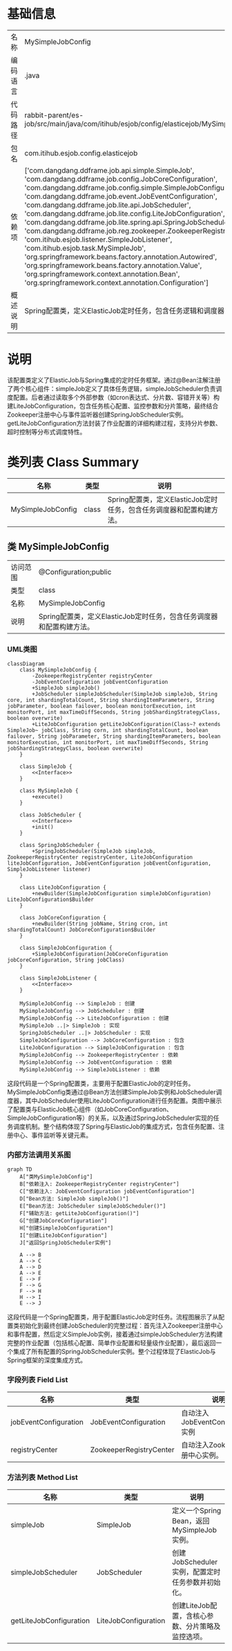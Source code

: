 # 基础信息

|      |      |
|------|------|
| 名称 | MySimpleJobConfig |
| 编码语言 | .java |
| 代码路径 | rabbit-parent/es-job/src/main/java/com/itihub/esjob/config/elasticejob/MySimpleJobConfig.java |
| 包名 | com.itihub.esjob.config.elasticejob |
| 依赖项 | ['com.dangdang.ddframe.job.api.simple.SimpleJob', 'com.dangdang.ddframe.job.config.JobCoreConfiguration', 'com.dangdang.ddframe.job.config.simple.SimpleJobConfiguration', 'com.dangdang.ddframe.job.event.JobEventConfiguration', 'com.dangdang.ddframe.job.lite.api.JobScheduler', 'com.dangdang.ddframe.job.lite.config.LiteJobConfiguration', 'com.dangdang.ddframe.job.lite.spring.api.SpringJobScheduler', 'com.dangdang.ddframe.job.reg.zookeeper.ZookeeperRegistryCenter', 'com.itihub.esjob.listener.SimpleJobListener', 'com.itihub.esjob.task.MySimpleJob', 'org.springframework.beans.factory.annotation.Autowired', 'org.springframework.beans.factory.annotation.Value', 'org.springframework.context.annotation.Bean', 'org.springframework.context.annotation.Configuration'] |
| 概述说明 | Spring配置类，定义ElasticJob定时任务，包含任务逻辑和调度器配置。 |

# 说明

该配置类定义了ElasticJob与Spring集成的定时任务框架。通过@Bean注解注册了两个核心组件：simpleJob定义了具体任务逻辑，simpleJobScheduler负责调度配置。后者通过读取多个外部参数（如cron表达式、分片数、容错开关等）构建LiteJobConfiguration，包含任务核心配置、监控参数和分片策略，最终结合Zookeeper注册中心与事件监听器创建SpringJobScheduler实例。getLiteJobConfiguration方法封装了作业配置的详细构建过程，支持分片参数、超时控制等分布式调度特性。

# 类列表 Class Summary

| 名称   | 类型  | 说明 |
|-------|------|-------------|
| MySimpleJobConfig | class | Spring配置类，定义ElasticJob定时任务，包含任务调度器和配置构建方法。 |



## 类 MySimpleJobConfig

|      |      |
|------|------|
| 访问范围 | @Configuration;public |
| 类型 | class |
| 名称 | MySimpleJobConfig |
| 说明 | Spring配置类，定义ElasticJob定时任务，包含任务调度器和配置构建方法。 |


### UML类图

```mermaid
classDiagram
    class MySimpleJobConfig {
        -ZookeeperRegistryCenter registryCenter
        -JobEventConfiguration jobEventConfiguration
        +SimpleJob simpleJob()
        +JobScheduler simpleJobScheduler(SimpleJob simpleJob, String core, int shardingTotalCount, String shardingItemParameters, String jobParameter, boolean failover, boolean monitorExecution, int monitorPort, int maxTimeDiffSeconds, String jobShardingStrategyClass, boolean overwrite)
        +LiteJobConfiguration getLiteJobConfiguration(Class~? extends SimpleJob~ jobClass, String corn, int shardingTotalCount, boolean failover, String jobParameter, String shardingItemParameters, boolean monitorExecution, int monitorPort, int maxTimeDiffSeconds, String jobShardingStrategyClass, boolean overwrite)
    }

    class SimpleJob {
        <<Interface>>
    }

    class MySimpleJob {
        +execute()
    }

    class JobScheduler {
        <<Interface>>
        +init()
    }

    class SpringJobScheduler {
        +SpringJobScheduler(SimpleJob simpleJob, ZookeeperRegistryCenter registryCenter, LiteJobConfiguration liteJobConfiguration, JobEventConfiguration jobEventConfiguration, SimpleJobListener listener)
    }

    class LiteJobConfiguration {
        +newBuilder(SimpleJobConfiguration simpleJobConfiguration) LiteJobConfiguration$Builder
    }

    class JobCoreConfiguration {
        +newBuilder(String jobName, String cron, int shardingTotalCount) JobCoreConfiguration$Builder
    }

    class SimpleJobConfiguration {
        +SimpleJobConfiguration(JobCoreConfiguration jobCoreConfiguration, String jobClass)
    }

    class SimpleJobListener {
        <<Interface>>
    }

    MySimpleJobConfig --> SimpleJob : 创建
    MySimpleJobConfig --> JobScheduler : 创建
    MySimpleJobConfig --> LiteJobConfiguration : 创建
    MySimpleJob ..|> SimpleJob : 实现
    SpringJobScheduler ..|> JobScheduler : 实现
    SimpleJobConfiguration --> JobCoreConfiguration : 包含
    LiteJobConfiguration --> SimpleJobConfiguration : 包含
    MySimpleJobConfig --> ZookeeperRegistryCenter : 依赖
    MySimpleJobConfig --> JobEventConfiguration : 依赖
    MySimpleJobConfig --> SimpleJobListener : 依赖
```

这段代码是一个Spring配置类，主要用于配置ElasticJob的定时任务。MySimpleJobConfig类通过@Bean方法创建SimpleJob实例和JobScheduler调度器，其中JobScheduler使用LiteJobConfiguration进行任务配置。类图中展示了配置类与ElasticJob核心组件（如JobCoreConfiguration、SimpleJobConfiguration等）的关系，以及通过SpringJobScheduler实现的任务调度机制。整个结构体现了Spring与ElasticJob的集成方式，包含任务配置、注册中心、事件监听等关键元素。


### 内部方法调用关系图

```mermaid
graph TD
    A["类MySimpleJobConfig"]
    B["依赖注入: ZookeeperRegistryCenter registryCenter"]
    C["依赖注入: JobEventConfiguration jobEventConfiguration"]
    D["Bean方法: SimpleJob simpleJob()"]
    E["Bean方法: JobScheduler simpleJobScheduler()"]
    F["辅助方法: getLiteJobConfiguration()"]
    G["创建JobCoreConfiguration"]
    H["创建SimpleJobConfiguration"]
    I["创建LiteJobConfiguration"]
    J["返回SpringJobScheduler实例"]

    A --> B
    A --> C
    A --> D
    A --> E
    E --> F
    F --> G
    F --> H
    H --> I
    E --> J
```

这段代码是一个Spring配置类，用于配置ElasticJob定时任务。流程图展示了从配置类初始化到最终创建JobScheduler的完整过程：首先注入Zookeeper注册中心和事件配置，然后定义SimpleJob实例，接着通过simpleJobScheduler方法构建完整的作业配置（包括核心配置、简单作业配置和轻量级作业配置），最后返回一个集成了所有配置的SpringJobScheduler实例。整个过程体现了ElasticJob与Spring框架的深度集成方式。

### 字段列表 Field List

| 名称  | 类型  | 说明 |
|-------|-------|------|
| jobEventConfiguration | JobEventConfiguration | 自动注入JobEventConfiguration实例 |
| registryCenter | ZookeeperRegistryCenter | 自动注入Zookeeper注册中心实例。 |

### 方法列表 Method List

| 名称  | 类型  | 说明 |
|-------|-------|------|
| simpleJob | SimpleJob | 定义一个Spring Bean，返回MySimpleJob实例。 |
| simpleJobScheduler | JobScheduler | 创建JobScheduler实例，配置定时任务参数并初始化。 |
| getLiteJobConfiguration | LiteJobConfiguration | 创建LiteJob配置，含核心参数、分片策略及监控选项。 |




